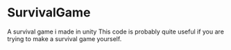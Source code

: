 # SurvivalGame
A survival game i made in unity
This code is probably quite useful if you are trying to make a survival game yourself.
